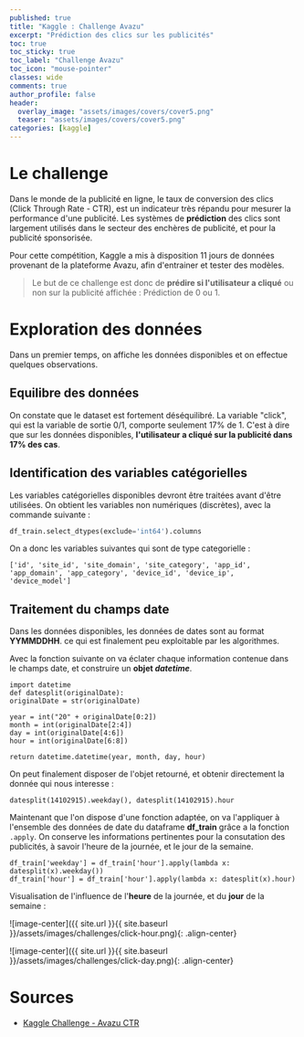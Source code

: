 ```yaml
---
published: true
title: "Kaggle : Challenge Avazu"
excerpt: "Prédiction des clics sur les publicités"
toc: true
toc_sticky: true
toc_label: "Challenge Avazu"
toc_icon: "mouse-pointer"
classes: wide
comments: true
author_profile: false
header:
  overlay_image: "assets/images/covers/cover5.png"
  teaser: "assets/images/covers/cover5.png"
categories: [kaggle]
---
```


<script type="text/javascript" async
  src="https://cdn.mathjax.org/mathjax/latest/MathJax.js?config=TeX-MML-AM_CHTML">
</script>

# Le challenge

Dans le monde de la publicité en ligne, le taux de conversion des clics (Click Through Rate - CTR), est un indicateur très répandu pour mesurer la performance d'une publicité. Les systèmes de **prédiction** des clics sont largement utilisés dans le secteur des enchères de publicité, et pour la publicité sponsorisée.

Pour cette compétition, Kaggle a mis à disposition 11 jours de données provenant de la plateforme Avazu, afin d'entrainer et tester des modèles.

> Le but de ce challenge est donc de **prédire si l'utilisateur a cliqué** ou non sur la publicité affichée : Prédiction de 0 ou 1.

# Exploration des données

Dans un premier temps, on affiche les données disponibles et on effectue quelques observations.

## Equilibre des données

On constate que le dataset est fortement déséquilibré. La variable "click", qui est la variable de sortie 0/1, comporte seulement 17% de 1. C'est à dire que sur les données disponibles, **l'utilisateur a cliqué sur la publicité dans 17% des cas**.

## Identification des variables catégorielles

Les variables catégorielles disponibles devront être traitées avant d'être utilisées. On obtient les variables non numériques (discrètes), avec la commande suivante :

```python
df_train.select_dtypes(exclude='int64').columns
```

On a donc les variables suivantes qui sont de type categorielle :

```
['id', 'site_id', 'site_domain', 'site_category', 'app_id', 'app_domain', 'app_category', 'device_id', 'device_ip', 'device_model']
```

## Traitement du champs date

Dans les données disponibles, les données de dates sont au format **YYMMDDHH**. ce qui est finalement peu exploitable par les algorithmes.

Avec la fonction suivante on va éclater chaque information contenue dans le champs date, et construire un **objet *datetime***.

```
import datetime
def datesplit(originalDate):
originalDate = str(originalDate)

year = int("20" + originalDate[0:2])
month = int(originalDate[2:4])
day = int(originalDate[4:6])
hour = int(originalDate[6:8])

return datetime.datetime(year, month, day, hour)
```

On peut finalement disposer de l'objet retourné, et obtenir directement la donnée qui nous interesse :

```
datesplit(14102915).weekday(), datesplit(14102915).hour
```

Maintenant que l'on dispose d'une fonction adaptée, on va l'appliquer à l'ensemble des données de date du dataframe **df_train** grâce a la fonction `.apply`. On conserve les informations pertinentes pour la consutation des publicités, à savoir l'heure de la journée, et le jour de la semaine.

```
df_train['weekday'] = df_train['hour'].apply(lambda x: datesplit(x).weekday())
df_train['hour'] = df_train['hour'].apply(lambda x: datesplit(x).hour)
```

Visualisation de l'influence de l'**heure** de la journée, et du **jour** de la semaine :

![image-center]({{ site.url }}{{ site.baseurl }}/assets/images/challenges/click-hour.png){: .align-center}

![image-center]({{ site.url }}{{ site.baseurl }}/assets/images/challenges/click-day.png){: .align-center}


# Sources

- [Kaggle Challenge - Avazu CTR](https://www.kaggle.com/c/avazu-ctr-prediction)
